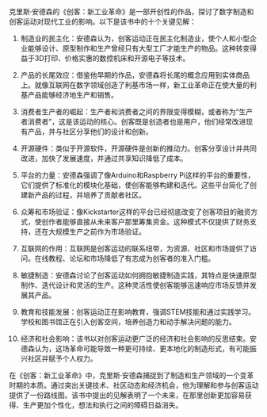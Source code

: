 克里斯·安德森的《创客：新工业革命》是一部开创性的作品，探讨了数字制造和创客运动对现代工业的影响。以下是该书中的十个关键见解：

1. 制造业的民主化：安德森认为，创客运动正在民主化制造业，使个人和小型企业能够设计、原型制作和生产曾经只有大型工厂才能生产的物品。这种转变得益于3D打印、价格实惠的数控机床和开源电子等技术。

2. 产品的长尾效应：借鉴他早期的作品，安德森将长尾的概念应用到实体商品上。就像互联网在数字领域创造了利基市场一样，新工业革命正在使大量的利基产品能够经济地生产和销售。

3. 消费者生产者的崛起：生产者和消费者之间的界限变得模糊，或者称为“生产者消费者”，这是该运动的核心。创客既是创造者也是用户，他们经常改进现有产品，并与社区分享他们的设计和创新。

4. 开源硬件：类似于开源软件，开源硬件是创新的推动力。创客分享设计并共同改进，加快了发展速度，并通过共享知识降低了成本。

5. 平台的力量：安德森强调了像Arduino和Raspberry Pi这样的平台的重要性，它们提供了标准化的模块化基础，使创客能够构建和迭代。这些平台简化了创建新产品的过程，并培养了贡献者社区。

6. 众筹和市场验证：像Kickstarter这样的平台已经彻底改变了创客项目的融资方式，使创作者能够直接从未来客户那里筹集资金。这种模式不仅提供了财务支持，还在大规模生产之前作为市场验证。

7. 互联网的作用：互联网是创客运动的联系纽带，为资源、社区和市场提供了访问。在线教程、论坛和市场降低了有志成为创客者的准入门槛。

8. 敏捷制造：安德森讨论了创客运动如何拥抱敏捷制造实践，其特点是快速原型制作、迭代设计和灵活的生产。这种灵活性使创客能够迅速响应市场反馈并发展其产品。

9. 教育和技能发展：创客运动正在影响教育，强调STEM技能和通过实践学习。学校和图书馆正在引入创客空间，培养创造力和动手解决问题的能力。

10. 经济和社会影响：该书以对创客运动更广泛的经济和社会影响的反思结束。安德森认为，这场革命可能导致一种更可持续、更本地化的制造形式，有可能振兴社区并赋予个人权力。

在《创客：新工业革命》中，克里斯·安德森捕捉到了制造和生产领域的一个变革时期的本质。通过突出关键技术、社区动态和经济机会，他为理解和参与创客运动提供了一份路线图。该书中提出的见解表明了一个未来，在那里创新更加容易获得、生产更加个性化，想法和执行之间的障碍日益消失。